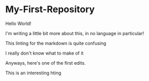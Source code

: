 # My-First-Repository
Hello World!


I'm writing a little bit more about this, in no language in particular!

This linting for the markdown is quite confusing

I really don't know what to make of it

Anyways, here's one of the first edits.

This is an interesting hting